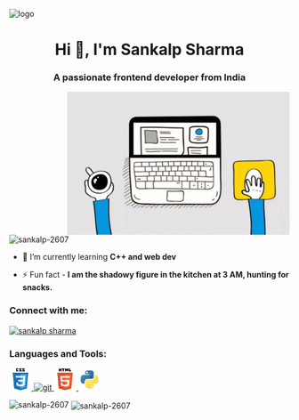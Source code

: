 ![logo]([C:\Users\Sankalp\Desktop\ii\sankalp-2607\download.gif](https://github.com/sankalp-2607/sankalp-2607/blob/main/download.gif))

<h1 align="center">Hi 👋, I'm Sankalp Sharma</h1>
<h3 align="center">A passionate frontend developer from India</h3>
<img align="right" alt="coding" width="400" src="https://github.com/sankalp-2607/sankalp-2607/blob/main/123.gif">
<p align="left"> <img src="https://komarev.com/ghpvc/?username=sankalp-2607&label=Profile%20views&color=0e75b6&style=flat" alt="sankalp-2607" /> </p>

- 🌱 I’m currently learning **C++ and web dev**

- ⚡ Fun fact - **I am the shadowy figure in the kitchen at 3 AM, hunting for snacks.**

<h3 align="left">Connect with me:</h3>
<p align="left">
<a href="https://linkedin.com/in/sankalp sharma" target="blank"><img align="center" src="https://raw.githubusercontent.com/rahuldkjain/github-profile-readme-generator/master/src/images/icons/Social/linked-in-alt.svg" alt="sankalp sharma" height="30" width="40" /></a>
</p>

<h3 align="left">Languages and Tools:</h3>
<p align="left"> <a href="https://www.w3schools.com/css/" target="_blank" rel="noreferrer"> <img src="https://raw.githubusercontent.com/devicons/devicon/master/icons/css3/css3-original-wordmark.svg" alt="css3" width="40" height="40"/> </a> <a href="https://git-scm.com/" target="_blank" rel="noreferrer"> <img src="https://www.vectorlogo.zone/logos/git-scm/git-scm-icon.svg" alt="git" width="40" height="40"/> </a> <a href="https://www.w3.org/html/" target="_blank" rel="noreferrer"> <img src="https://raw.githubusercontent.com/devicons/devicon/master/icons/html5/html5-original-wordmark.svg" alt="html5" width="40" height="40"/> </a> <a href="https://www.python.org" target="_blank" rel="noreferrer"> <img src="https://raw.githubusercontent.com/devicons/devicon/master/icons/python/python-original.svg" alt="python" width="40" height="40"/> </a> </p>

<p><img align="left" src="https://github-readme-stats.vercel.app/api/top-langs?username=sankalp-2607&show_icons=true&locale=en&layout=compact" alt="sankalp-2607" /></p>

<p>&nbsp;<img align="center" src="https://github-readme-stats.vercel.app/api?username=sankalp-2607&show_icons=true&locale=en" alt="sankalp-2607" /></p>
